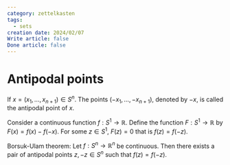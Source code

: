 ```yaml
---
category: zettelkasten
tags:
  - sets
creation date: 2024/02/07
Write article: false
Done article: false
---
```

# Antipodal points

If $x = (x_1, \dots, x_{n+1}) \in S^n$. The points $(-x_1, \dots, -x_{n+1})$, denoted by $-x$, is called the antipodal point of $x$.

Consider a continuous function $f: S^1 \rightarrow \mathbb{R}$. Define the function $F: S^1 \rightarrow \mathbb{R}$ by $F(x) = f(x) - f(-x)$.
For some $z \in S^1$, $F(z) = 0$ that is $f(z) = f(-z)$.

Borsuk-Ulam theorem:
Let $f: S^n \rightarrow \mathbb{R}^n$ be continuous. Then there exists a pair of antipodal points $z, -z \in S^n$ such that $f(z) = f(-z)$.

